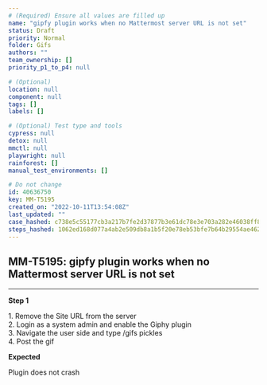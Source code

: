 ```yaml
---
# (Required) Ensure all values are filled up
name: "gipfy plugin works when no Mattermost server URL is not set"
status: Draft
priority: Normal
folder: Gifs
authors: ""
team_ownership: []
priority_p1_to_p4: null

# (Optional)
location: null
component: null
tags: []
labels: []

# (Optional) Test type and tools
cypress: null
detox: null
mmctl: null
playwright: null
rainforest: []
manual_test_environments: []

# Do not change
id: 40636750
key: MM-T5195
created_on: "2022-10-11T13:54:08Z"
last_updated: ""
case_hashed: c738e5c55177cb3a217b7fe2d37877b3e61dc78e3e703a282e46038ff8c41897f2cd8727e7cca4e9cb72071e0023c52c
steps_hashed: 1062ed168d077a4ab2e509db8a1b5f20e78eb53bfe7b64b29554ae4628bd8a19e451c1d2ecbc3ad94f04b7195d716713
---
```


<!-- (Auto-generated) Based on frontmatter's "key" and "name" -->

## MM-T5195: gipfy plugin works when no Mattermost server URL is not set

---

**Step 1**

1\. Remove the Site URL from the server\
2\. Login as a system admin and enable the Giphy plugin\
3\. Navigate the user side and type /gifs pickles\
4\. Post the gif

**Expected**

Plugin does not crash
